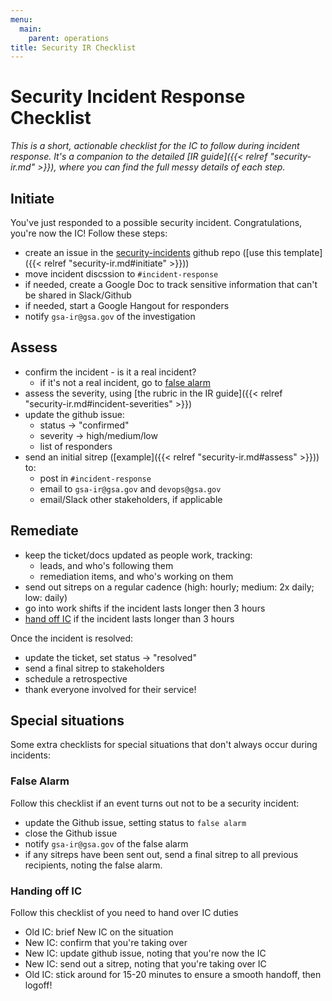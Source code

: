 ```yaml
---
menu:
  main:
    parent: operations
title: Security IR Checklist
---
```


# Security Incident Response Checklist

*This is a short, actionable checklist for the IC to follow during incident response. It's a companion to the detailed [IR guide]({{< relref "security-ir.md" >}}), where you can find the full messy details of each step.*

## Initiate

You've just responded to a possible security incident. Congratulations, you're now the IC! Follow these steps:

- create an issue in the [security-incidents](https://github.com/18f/security-incidents) github repo ([use this template]({{< relref "security-ir.md#initiate" >}}))
- move incident discssion to `#incident-response`
- if needed, create a Google Doc to track sensitive information that can't be shared in Slack/Github
- if needed, start a Google Hangout for responders
- notify `gsa-ir@gsa.gov` of the investigation

## Assess

- confirm the incident - is it a real incident?
    - if it's not a real incident, go to [false alarm](#false-alarm)
- assess the severity, using [the rubric in the IR guide]({{< relref "security-ir.md#incident-severities" >}})
- update the github issue:
    - status -> "confirmed"
    - severity -> high/medium/low
    - list of responders
- send an initial sitrep ([example]({{< relref "security-ir.md#assess" >}})) to: 
    - post in `#incident-response`
    - email to `gsa-ir@gsa.gov` and `devops@gsa.gov`
    - email/Slack other stakeholders, if applicable

## Remediate

- keep the ticket/docs updated as people work, tracking:
    - leads, and who's following them
    - remediation items, and who's working on them
- send out sitreps on a regular cadence (high: hourly; medium: 2x daily; low: daily)
- go into work shifts if the incident lasts longer then 3 hours
- [hand off IC](#handing-off-ic) if the incident lasts longer than 3 hours

Once the incident is resolved:

- update the ticket, set status -> "resolved"
- send a final sitrep to stakeholders
- schedule a retrospective
- thank everyone involved for their service!

## Special situations

Some extra checklists for special situations that don't always occur during incidents:

### False Alarm

Follow this checklist if an event turns out not to be a security incident:

- update the Github issue, setting status to `false alarm`
- close the Github issue
- notify `gsa-ir@gsa.gov` of the false alarm
- if any sitreps have been sent out, send a final sitrep to all previous recipients, noting the false alarm.

### Handing off IC

Follow this checklist of you need to hand over IC duties

- Old IC: brief New IC on the situation
- New IC: confirm that you're taking over
- New IC: update github issue, noting that you're now the IC
- New IC: send out a sitrep, noting that you're taking over IC
- Old IC: stick around for 15-20 minutes to ensure a smooth handoff, then logoff!
